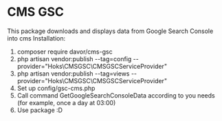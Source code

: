 # CMS GSC
This package downloads and displays data from Google Search Console into cms
Installation:
1. composer require davor/cms-gsc
2. php artisan vendor:publish --tag=config --provider="Hoks\CMSGSC\CMSGSCServiceProvider"
2. php artisan vendor:publish --tag=views --provider="Hoks\CMSGSC\CMSGSCServiceProvider"
4. Set up config/gsc-cms.php
5. Call command GetGoogleSearchConsoleData according to you needs (for example, once a day at 03:00)
6. Use package :D

